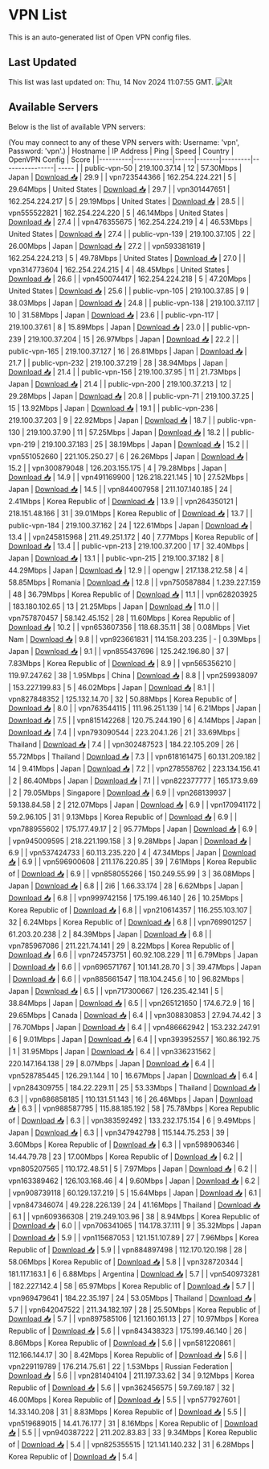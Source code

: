 # VPN List

This is an auto-generated list of Open VPN config files.

## Last Updated

This list was last updated on: Thu, 14 Nov 2024 11:07:55 GMT.
![Alt](https://repobeats.axiom.co/api/embed/186b98318ef1479477931607c1ad7d823f12451f.svg "Repobeats analytics image")

## Available Servers

Below is the list of available VPN servers:

(You may connect to any of these VPN servers with: Username: 'vpn', Password: 'vpn'.)
| Hostname | IP Address | Ping | Speed | Country | OpenVPN Config | Score |
|----------|------------|------|-------|---------|----------------| ----- |
| public-vpn-50 | 219.100.37.14 | 12 | 57.30Mbps | Japan | [Download 📥](./configs/server_0_JP.ovpn) | 29.9 |
| vpn723544366 | 162.254.224.221 | 5 | 29.64Mbps | United States | [Download 📥](./configs/server_1_US.ovpn) | 29.7 |
| vpn301447651 | 162.254.224.217 | 5 | 29.19Mbps | United States | [Download 📥](./configs/server_2_US.ovpn) | 28.5 |
| vpn555522821 | 162.254.224.220 | 5 | 46.14Mbps | United States | [Download 📥](./configs/server_3_US.ovpn) | 27.4 |
| vpn476355675 | 162.254.224.219 | 4 | 46.53Mbps | United States | [Download 📥](./configs/server_4_US.ovpn) | 27.4 |
| public-vpn-139 | 219.100.37.105 | 22 | 26.00Mbps | Japan | [Download 📥](./configs/server_5_JP.ovpn) | 27.2 |
| vpn593381619 | 162.254.224.213 | 5 | 49.78Mbps | United States | [Download 📥](./configs/server_6_US.ovpn) | 27.0 |
| vpn314773604 | 162.254.224.215 | 4 | 48.45Mbps | United States | [Download 📥](./configs/server_7_US.ovpn) | 26.6 |
| vpn450074417 | 162.254.224.218 | 5 | 47.20Mbps | United States | [Download 📥](./configs/server_8_US.ovpn) | 25.6 |
| public-vpn-105 | 219.100.37.85 | 9 | 38.03Mbps | Japan | [Download 📥](./configs/server_9_JP.ovpn) | 24.8 |
| public-vpn-138 | 219.100.37.117 | 10 | 31.58Mbps | Japan | [Download 📥](./configs/server_10_JP.ovpn) | 23.6 |
| public-vpn-117 | 219.100.37.61 | 8 | 15.89Mbps | Japan | [Download 📥](./configs/server_11_JP.ovpn) | 23.0 |
| public-vpn-239 | 219.100.37.204 | 15 | 26.97Mbps | Japan | [Download 📥](./configs/server_12_JP.ovpn) | 22.2 |
| public-vpn-165 | 219.100.37.127 | 16 | 26.81Mbps | Japan | [Download 📥](./configs/server_13_JP.ovpn) | 21.7 |
| public-vpn-232 | 219.100.37.219 | 28 | 38.94Mbps | Japan | [Download 📥](./configs/server_14_JP.ovpn) | 21.4 |
| public-vpn-156 | 219.100.37.95 | 11 | 21.73Mbps | Japan | [Download 📥](./configs/server_15_JP.ovpn) | 21.4 |
| public-vpn-200 | 219.100.37.213 | 12 | 29.28Mbps | Japan | [Download 📥](./configs/server_16_JP.ovpn) | 20.8 |
| public-vpn-71 | 219.100.37.25 | 15 | 13.92Mbps | Japan | [Download 📥](./configs/server_17_JP.ovpn) | 19.1 |
| public-vpn-236 | 219.100.37.203 | 9 | 22.92Mbps | Japan | [Download 📥](./configs/server_18_JP.ovpn) | 18.7 |
| public-vpn-130 | 219.100.37.90 | 11 | 57.25Mbps | Japan | [Download 📥](./configs/server_19_JP.ovpn) | 18.2 |
| public-vpn-219 | 219.100.37.183 | 25 | 38.19Mbps | Japan | [Download 📥](./configs/server_20_JP.ovpn) | 15.2 |
| vpn551052660 | 221.105.250.27 | 6 | 26.26Mbps | Japan | [Download 📥](./configs/server_21_JP.ovpn) | 15.2 |
| vpn300879048 | 126.203.155.175 | 4 | 79.28Mbps | Japan | [Download 📥](./configs/server_22_JP.ovpn) | 14.9 |
| vpn491169900 | 126.218.221.145 | 10 | 27.52Mbps | Japan | [Download 📥](./configs/server_23_JP.ovpn) | 14.5 |
| vpn844007958 | 211.107.140.185 | 24 | 2.41Mbps | Korea Republic of | [Download 📥](./configs/server_24_KR.ovpn) | 13.9 |
| vpn264350121 | 218.151.48.166 | 31 | 39.01Mbps | Korea Republic of | [Download 📥](./configs/server_25_KR.ovpn) | 13.7 |
| public-vpn-184 | 219.100.37.162 | 24 | 122.61Mbps | Japan | [Download 📥](./configs/server_26_JP.ovpn) | 13.4 |
| vpn245815968 | 211.49.251.172 | 40 | 7.77Mbps | Korea Republic of | [Download 📥](./configs/server_27_KR.ovpn) | 13.4 |
| public-vpn-213 | 219.100.37.200 | 17 | 32.40Mbps | Japan | [Download 📥](./configs/server_28_JP.ovpn) | 13.1 |
| public-vpn-215 | 219.100.37.182 | 8 | 44.29Mbps | Japan | [Download 📥](./configs/server_29_JP.ovpn) | 12.9 |
| opengw | 217.138.212.58 | 4 | 58.85Mbps | Romania | [Download 📥](./configs/server_30_RO.ovpn) | 12.8 |
| vpn750587884 | 1.239.227.159 | 48 | 36.79Mbps | Korea Republic of | [Download 📥](./configs/server_31_KR.ovpn) | 11.1 |
| vpn628203925 | 183.180.102.65 | 13 | 21.25Mbps | Japan | [Download 📥](./configs/server_32_JP.ovpn) | 11.0 |
| vpn757870457 | 58.142.45.152 | 28 | 11.60Mbps | Korea Republic of | [Download 📥](./configs/server_33_KR.ovpn) | 10.2 |
| vpn653607356 | 118.68.35.11 | 38 | 0.08Mbps | Viet Nam | [Download 📥](./configs/server_34_VN.ovpn) | 9.8 |
| vpn923661831 | 114.158.203.235 | - | 0.39Mbps | Japan | [Download 📥](./configs/server_35_JP.ovpn) | 9.1 |
| vpn855437696 | 125.242.196.80 | 37 | 7.83Mbps | Korea Republic of | [Download 📥](./configs/server_36_KR.ovpn) | 8.9 |
| vpn565356210 | 119.97.247.62 | 38 | 1.95Mbps | China | [Download 📥](./configs/server_37_CN.ovpn) | 8.8 |
| vpn259938097 | 153.227.199.83 | 5 | 46.02Mbps | Japan | [Download 📥](./configs/server_38_JP.ovpn) | 8.1 |
| vpn827848352 | 125.132.14.70 | 32 | 50.88Mbps | Korea Republic of | [Download 📥](./configs/server_39_KR.ovpn) | 8.0 |
| vpn763544115 | 111.96.251.139 | 14 | 6.21Mbps | Japan | [Download 📥](./configs/server_40_JP.ovpn) | 7.5 |
| vpn815142268 | 120.75.244.190 | 6 | 4.14Mbps | Japan | [Download 📥](./configs/server_41_JP.ovpn) | 7.4 |
| vpn793090544 | 223.204.1.26 | 21 | 33.69Mbps | Thailand | [Download 📥](./configs/server_42_TH.ovpn) | 7.4 |
| vpn302487523 | 184.22.105.209 | 26 | 55.72Mbps | Thailand | [Download 📥](./configs/server_43_TH.ovpn) | 7.3 |
| vpn618161475 | 60.131.209.182 | 14 | 9.41Mbps | Japan | [Download 📥](./configs/server_44_JP.ovpn) | 7.2 |
| vpn278558762 | 223.134.156.41 | 2 | 86.40Mbps | Japan | [Download 📥](./configs/server_45_JP.ovpn) | 7.1 |
| vpn822377777 | 165.173.9.69 | 2 | 79.05Mbps | Singapore | [Download 📥](./configs/server_46_SG.ovpn) | 6.9 |
| vpn268139937 | 59.138.84.58 | 2 | 212.07Mbps | Japan | [Download 📥](./configs/server_47_JP.ovpn) | 6.9 |
| vpn170941172 | 59.2.96.105 | 31 | 9.13Mbps | Korea Republic of | [Download 📥](./configs/server_48_KR.ovpn) | 6.9 |
| vpn788955602 | 175.177.49.17 | 2 | 95.77Mbps | Japan | [Download 📥](./configs/server_49_JP.ovpn) | 6.9 |
| vpn945009595 | 218.221.199.158 | 3 | 9.28Mbps | Japan | [Download 📥](./configs/server_50_JP.ovpn) | 6.9 |
| vpn537424733 | 60.113.235.220 | 4 | 47.34Mbps | Japan | [Download 📥](./configs/server_51_JP.ovpn) | 6.9 |
| vpn596900608 | 211.176.220.85 | 39 | 7.61Mbps | Korea Republic of | [Download 📥](./configs/server_52_KR.ovpn) | 6.9 |
| vpn858055266 | 150.249.55.99 | 3 | 36.08Mbps | Japan | [Download 📥](./configs/server_53_JP.ovpn) | 6.8 |
| 2i6 | 1.66.33.174 | 28 | 6.62Mbps | Japan | [Download 📥](./configs/server_54_JP.ovpn) | 6.8 |
| vpn999742156 | 175.199.46.140 | 26 | 10.25Mbps | Korea Republic of | [Download 📥](./configs/server_55_KR.ovpn) | 6.8 |
| vpn210614357 | 116.255.103.107 | 32 | 6.24Mbps | Korea Republic of | [Download 📥](./configs/server_56_KR.ovpn) | 6.8 |
| vpn769901257 | 61.203.20.238 | 2 | 84.39Mbps | Japan | [Download 📥](./configs/server_57_JP.ovpn) | 6.8 |
| vpn785967086 | 211.221.74.141 | 29 | 8.22Mbps | Korea Republic of | [Download 📥](./configs/server_58_KR.ovpn) | 6.6 |
| vpn724573751 | 60.92.108.229 | 11 | 6.79Mbps | Japan | [Download 📥](./configs/server_59_JP.ovpn) | 6.6 |
| vpn696571767 | 101.141.28.70 | 3 | 39.47Mbps | Japan | [Download 📥](./configs/server_60_JP.ovpn) | 6.6 |
| vpn885661547 | 118.104.245.6 | 10 | 96.82Mbps | Japan | [Download 📥](./configs/server_61_JP.ovpn) | 6.5 |
| vpn717300667 | 126.235.42.141 | 5 | 38.84Mbps | Japan | [Download 📥](./configs/server_62_JP.ovpn) | 6.5 |
| vpn265121650 | 174.6.72.9 | 16 | 29.65Mbps | Canada | [Download 📥](./configs/server_63_CA.ovpn) | 6.4 |
| vpn308830853 | 27.94.74.42 | 3 | 76.70Mbps | Japan | [Download 📥](./configs/server_64_JP.ovpn) | 6.4 |
| vpn486662942 | 153.232.247.91 | 6 | 9.01Mbps | Japan | [Download 📥](./configs/server_65_JP.ovpn) | 6.4 |
| vpn393952557 | 160.86.192.75 | 1 | 31.95Mbps | Japan | [Download 📥](./configs/server_66_JP.ovpn) | 6.4 |
| vpn336231562 | 220.147.164.138 | 29 | 8.07Mbps | Japan | [Download 📥](./configs/server_67_JP.ovpn) | 6.4 |
| vpn528785445 | 126.29.1.144 | 10 | 16.67Mbps | Japan | [Download 📥](./configs/server_68_JP.ovpn) | 6.4 |
| vpn284309755 | 184.22.229.11 | 25 | 53.33Mbps | Thailand | [Download 📥](./configs/server_69_TH.ovpn) | 6.3 |
| vpn686858185 | 110.131.51.143 | 16 | 26.46Mbps | Japan | [Download 📥](./configs/server_70_JP.ovpn) | 6.3 |
| vpn988587795 | 115.88.185.192 | 58 | 75.78Mbps | Korea Republic of | [Download 📥](./configs/server_71_KR.ovpn) | 6.3 |
| vpn383592492 | 133.232.175.154 | 6 | 9.49Mbps | Japan | [Download 📥](./configs/server_72_JP.ovpn) | 6.3 |
| vpn347942798 | 115.144.75.253 | 39 | 3.60Mbps | Korea Republic of | [Download 📥](./configs/server_73_KR.ovpn) | 6.3 |
| vpn598906346 | 14.44.79.78 | 23 | 17.00Mbps | Korea Republic of | [Download 📥](./configs/server_74_KR.ovpn) | 6.2 |
| vpn805207565 | 110.172.48.51 | 5 | 7.97Mbps | Japan | [Download 📥](./configs/server_75_JP.ovpn) | 6.2 |
| vpn163389462 | 126.103.168.46 | 4 | 9.60Mbps | Japan | [Download 📥](./configs/server_76_JP.ovpn) | 6.2 |
| vpn908739118 | 60.129.137.219 | 5 | 15.64Mbps | Japan | [Download 📥](./configs/server_77_JP.ovpn) | 6.1 |
| vpn847346074 | 49.228.226.139 | 24 | 41.16Mbps | Thailand | [Download 📥](./configs/server_78_TH.ovpn) | 6.1 |
| vpn609366308 | 219.249.103.96 | 38 | 8.94Mbps | Korea Republic of | [Download 📥](./configs/server_79_KR.ovpn) | 6.0 |
| vpn706341065 | 114.178.37.111 | 9 | 35.32Mbps | Japan | [Download 📥](./configs/server_80_JP.ovpn) | 5.9 |
| vpn115687053 | 121.151.107.89 | 27 | 7.96Mbps | Korea Republic of | [Download 📥](./configs/server_81_KR.ovpn) | 5.9 |
| vpn884897498 | 112.170.120.198 | 28 | 58.06Mbps | Korea Republic of | [Download 📥](./configs/server_82_KR.ovpn) | 5.8 |
| vpn328720344 | 181.117.163.1 | 6 | 6.88Mbps | Argentina | [Download 📥](./configs/server_83_AR.ovpn) | 5.7 |
| vpn540973281 | 182.227.142.4 | 58 | 65.97Mbps | Korea Republic of | [Download 📥](./configs/server_84_KR.ovpn) | 5.7 |
| vpn969479641 | 184.22.35.197 | 24 | 53.05Mbps | Thailand | [Download 📥](./configs/server_85_TH.ovpn) | 5.7 |
| vpn642047522 | 211.34.182.197 | 28 | 25.50Mbps | Korea Republic of | [Download 📥](./configs/server_86_KR.ovpn) | 5.7 |
| vpn897585106 | 121.160.161.13 | 27 | 10.97Mbps | Korea Republic of | [Download 📥](./configs/server_87_KR.ovpn) | 5.6 |
| vpn843438323 | 175.199.46.140 | 26 | 8.86Mbps | Korea Republic of | [Download 📥](./configs/server_88_KR.ovpn) | 5.6 |
| vpn581220861 | 112.166.144.17 | 30 | 8.42Mbps | Korea Republic of | [Download 📥](./configs/server_89_KR.ovpn) | 5.6 |
| vpn229119789 | 176.214.75.61 | 22 | 1.53Mbps | Russian Federation | [Download 📥](./configs/server_90_RU.ovpn) | 5.6 |
| vpn281404104 | 211.197.33.62 | 34 | 9.12Mbps | Korea Republic of | [Download 📥](./configs/server_91_KR.ovpn) | 5.6 |
| vpn362456575 | 59.7.69.187 | 32 | 46.00Mbps | Korea Republic of | [Download 📥](./configs/server_92_KR.ovpn) | 5.5 |
| vpn577927601 | 14.33.140.208 | 31 | 8.83Mbps | Korea Republic of | [Download 📥](./configs/server_93_KR.ovpn) | 5.5 |
| vpn519689015 | 14.41.76.177 | 31 | 8.16Mbps | Korea Republic of | [Download 📥](./configs/server_94_KR.ovpn) | 5.5 |
| vpn940387222 | 211.202.83.83 | 33 | 9.34Mbps | Korea Republic of | [Download 📥](./configs/server_95_KR.ovpn) | 5.4 |
| vpn825355515 | 121.141.140.232 | 31 | 6.28Mbps | Korea Republic of | [Download 📥](./configs/server_96_KR.ovpn) | 5.4 |
